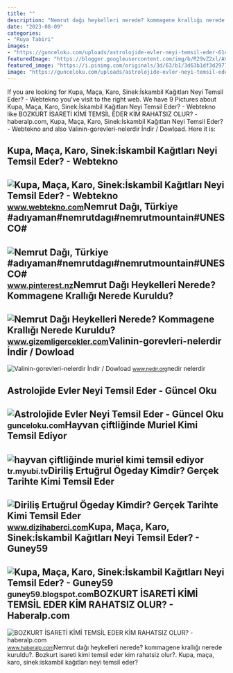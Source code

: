 ```yaml
---
title: ""
description: "Nemrut dağı heykelleri nerede? kommagene krallığı nerede kuruldu?"
date: "2023-08-09"
categories:
- "Ruya Tabiri"
images:
- "https://gunceloku.com/uploads/astrolojide-evler-neyi-temsil-eder-61cede68228a5.jpg"
featuredImage: "https://blogger.googleusercontent.com/img/b/R29vZ2xl/AVvXsEj_mrMr8wMOM4ZVBqConFQglQw3C_N4UjxZY4tTPqCmLXUKYBH8KqUw8vRNPvj5Fuwg-JYwzltl8TFrOLM5VkCOGCnZkhgT9MHHBBTXljuSG3lnK4CZHT9CA0-CVuzk_OcGLMCNvIsWp9GHTnRhXmSEVC9IaQ56vZkzg6NQobW1kAvtPkXc2cPOp7WBvQ/s640/6.jpg"
featured_image: "https://i.pinimg.com/originals/3d/63/b1/3d63b1df3d297742673d28db4f8eccb4.jpg"
image: "https://gunceloku.com/uploads/astrolojide-evler-neyi-temsil-eder-61cede68228a5.jpg"
---
```


If you are looking for Kupa, Maça, Karo, Sinek:İskambil Kağıtları Neyi Temsil Eder? - Webtekno you've visit to the right web. We have 9 Pictures about Kupa, Maça, Karo, Sinek:İskambil Kağıtları Neyi Temsil Eder? - Webtekno like BOZKURT İSARETİ KİMİ TEMSİL EDER KİM RAHATSIZ OLUR? - haberalp.com, Kupa, Maça, Karo, Sinek:İskambil Kağıtları Neyi Temsil Eder? - Webtekno and also Valinin-gorevleri-nelerdir İndir / Dowload. Here it is:

Kupa, Maça, Karo, Sinek:İskambil Kağıtları Neyi Temsil Eder? - Webtekno
-----------------------------------------------------------------------

 ![Kupa, Maça, Karo, Sinek:İskambil Kağıtları Neyi Temsil Eder? - Webtekno](https://www.webtekno.com/images/editor/default/0003/82/3bf759fa317df4d93575b5cb620912ed06e542a9.jpeg) <small>www.webtekno.com</small>Nemrut Dağı, Türkiye #adıyaman#nemrutdagı#nemrutmountain#UNESCO#
----------------------------------------------------------------

 ![Nemrut Dağı, Türkiye #adıyaman#nemrutdagı#nemrutmountain#UNESCO#](https://i.pinimg.com/originals/3d/63/b1/3d63b1df3d297742673d28db4f8eccb4.jpg) <small>www.pinterest.nz</small>Nemrut Dağı Heykelleri Nerede? Kommagene Krallığı Nerede Kuruldu?
-----------------------------------------------------------------

 ![Nemrut Dağı Heykelleri Nerede? Kommagene Krallığı Nerede Kuruldu?](https://www.gizemligercekler.com/wp-content/uploads/2016/07/nemrut-dagi-gizem.jpg) <small>www.gizemligercekler.com</small>Valinin-gorevleri-nelerdir İndir / Dowload
------------------------------------------

 ![Valinin-gorevleri-nelerdir İndir / Dowload](https://www.nedir.org/sozluk_resim/pics/7272/9_valinin-gorevleri.png) <small>www.nedir.org</small>nedir nelerdir

Astrolojide Evler Neyi Temsil Eder - Güncel Oku
-----------------------------------------------

 ![Astrolojide Evler Neyi Temsil Eder - Güncel Oku](https://gunceloku.com/uploads/astrolojide-evler-neyi-temsil-eder-61cede68228a5.jpg) <small>gunceloku.com</small>Hayvan çiftliğinde Muriel Kimi Temsil Ediyor
--------------------------------------------

 ![hayvan çiftliğinde muriel kimi temsil ediyor](https://uploads.myubi.tv/wp-content/uploads/answers/17387/ZV6W1YKOMCpic.jpg) <small>tr.myubi.tv</small>Diriliş Ertuğrul Ögeday Kimdir? Gerçek Tarihte Kimi Temsil Eder
---------------------------------------------------------------

 ![Diriliş Ertuğrul Ögeday Kimdir? Gerçek Tarihte Kimi Temsil Eder](https://www.dizihaberci.com/dirilis-ertugrul-ogeday-kimdir-tarihte-kimi-temsil-eder/screenshot_2018-05-12-12-37-52-980_com1077293605.png) <small>www.dizihaberci.com</small>Kupa, Maça, Karo, Sinek:İskambil Kağıtları Neyi Temsil Eder? - Guney59
----------------------------------------------------------------------

 ![Kupa, Maça, Karo, Sinek:İskambil Kağıtları Neyi Temsil Eder? - Guney59](https://blogger.googleusercontent.com/img/b/R29vZ2xl/AVvXsEj_mrMr8wMOM4ZVBqConFQglQw3C_N4UjxZY4tTPqCmLXUKYBH8KqUw8vRNPvj5Fuwg-JYwzltl8TFrOLM5VkCOGCnZkhgT9MHHBBTXljuSG3lnK4CZHT9CA0-CVuzk_OcGLMCNvIsWp9GHTnRhXmSEVC9IaQ56vZkzg6NQobW1kAvtPkXc2cPOp7WBvQ/s640/6.jpg) <small>guney59.blogspot.com</small>BOZKURT İSARETİ KİMİ TEMSİL EDER KİM RAHATSIZ OLUR? - Haberalp.com
------------------------------------------------------------------

 ![BOZKURT İSARETİ KİMİ TEMSİL EDER KİM RAHATSIZ OLUR? - haberalp.com](https://haberalpcom.teimg.com/crop/1280x720/haberalp-com/images/haberler/bozkurt_isareti_kimi_temsil_eder_kim_rahatsiz_olur_h90612.jpg) <small>www.haberalp.com</small>Nemrut dağı heykelleri nerede? kommagene krallığı nerede kuruldu?. Bozkurt i̇sareti̇ ki̇mi̇ temsi̇l eder ki̇m rahatsiz olur?. Kupa, maça, karo, sinek:i̇skambil kağıtları neyi temsil eder?
